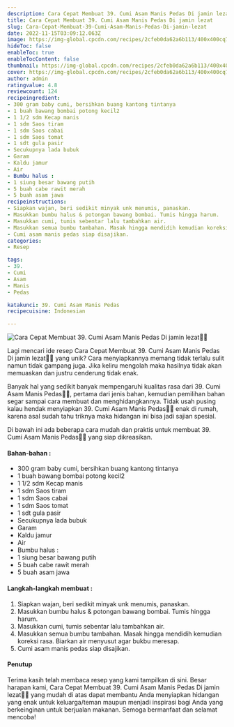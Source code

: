 ```yaml
---
description: Cara Cepat Membuat 39. Cumi Asam Manis Pedas Di jamin lezat"
title: Cara Cepat Membuat 39. Cumi Asam Manis Pedas Di jamin lezat
slug: Cara-Cepat-Membuat-39-Cumi-Asam-Manis-Pedas-Di-jamin-lezat
date: 2022-11-15T03:09:12.063Z
image: https://img-global.cpcdn.com/recipes/2cfeb0da62a6b113/400x400cq70/photo.jpg
hideToc: false
enableToc: true
enableTocContent: false
thumbnail: https://img-global.cpcdn.com/recipes/2cfeb0da62a6b113/400x400cq70/photo.jpg
cover: https://img-global.cpcdn.com/recipes/2cfeb0da62a6b113/400x400cq70/photo.jpg
author: admin
ratingvalue: 4.8
reviewcount: 124
recipeingredient:
- 300 gram baby cumi, bersihkan buang kantong tintanya
- 1 buah bawang bombai potong kecil2
- 1 1/2 sdm Kecap manis
- 1 sdm Saos tiram
- 1 sdm Saos cabai
- 1 sdm Saos tomat
- 1 sdt gula pasir
- Secukupnya lada bubuk
- Garam
- Kaldu jamur
- Air
- Bumbu halus :
- 1 siung besar bawang putih
- 5 buah cabe rawit merah
- 5 buah asam jawa
recipeinstructions:
- Siapkan wajan, beri sedikit minyak unk menumis, panaskan.
- Masukkan bumbu halus & potongan bawang bombai. Tumis hingga harum.
- Masukkan cumi, tumis sebentar lalu tambahkan air.
- Masukkan semua bumbu tambahan. Masak hingga mendidih kemudian koreksi rasa. Biarkan air menyusut agar bukbu meresap.
- Cumi asam manis pedas siap disajikan.
categories:
- Resep

tags:
- 39.
- Cumi
- Asam
- Manis
- Pedas

katakunci: 39. Cumi Asam Manis Pedas
recipecuisine: Indonesian

---
```


![Cara Cepat Membuat 39. Cumi Asam Manis Pedas Di jamin lezat👩‍🍳](https://img-global.cpcdn.com/recipes/2cfeb0da62a6b113/400x400cq70/photo.jpg)

Lagi mencari ide resep Cara Cepat Membuat 39. Cumi Asam Manis Pedas Di jamin lezat👩‍🍳 yang unik? Cara menyiapkannya memang tidak terlalu sulit namun tidak gampang juga. Jika keliru mengolah maka hasilnya tidak akan memuaskan dan justru cenderung tidak enak.

Banyak hal yang sedikit banyak mempengaruhi kualitas rasa dari 39. Cumi Asam Manis Pedas👩‍🍳, pertama dari jenis bahan, kemudian pemilihan bahan segar sampai cara membuat dan menghidangkannya. Tidak usah pusing kalau hendak menyiapkan 39. Cumi Asam Manis Pedas👩‍🍳 enak di rumah, karena asal sudah tahu triknya maka hidangan ini bisa jadi sajian spesial.

Di bawah ini ada beberapa cara mudah dan praktis untuk membuat 39. Cumi Asam Manis Pedas👩‍🍳 yang siap dikreasikan.

<!--inarticleads1-->

#### Bahan-bahan :

- 300 gram baby cumi, bersihkan buang kantong tintanya
- 1 buah bawang bombai potong kecil2
- 1 1/2 sdm Kecap manis
- 1 sdm Saos tiram
- 1 sdm Saos cabai
- 1 sdm Saos tomat
- 1 sdt gula pasir
- Secukupnya lada bubuk
- Garam
- Kaldu jamur
- Air
- Bumbu halus :
- 1 siung besar bawang putih
- 5 buah cabe rawit merah
- 5 buah asam jawa

<!--inarticleads2-->

#### Langkah-langkah membuat :

1. Siapkan wajan, beri sedikit minyak unk menumis, panaskan.
1. Masukkan bumbu halus & potongan bawang bombai. Tumis hingga harum.
1. Masukkan cumi, tumis sebentar lalu tambahkan air.
1. Masukkan semua bumbu tambahan. Masak hingga mendidih kemudian koreksi rasa. Biarkan air menyusut agar bukbu meresap.
1. Cumi asam manis pedas siap disajikan.

#### Penutup

Terima kasih telah membaca resep yang kami tampilkan di sini. Besar harapan kami, Cara Cepat Membuat 39. Cumi Asam Manis Pedas Di jamin lezat👩‍🍳 yang mudah di atas dapat membantu Anda menyiapkan hidangan yang enak untuk keluarga/teman maupun menjadi inspirasi bagi Anda yang berkeinginan untuk berjualan makanan. Semoga bermanfaat dan selamat mencoba!
